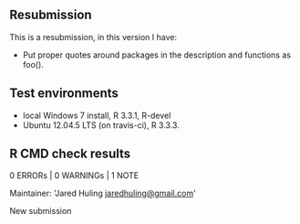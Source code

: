 
## Resubmission

This is a resubmission, in this version I have:

* Put proper quotes around packages in the description and functions as foo().

## Test environments

* local Windows 7 install, R 3.3.1, R-devel
* Ubuntu 12.04.5 LTS (on travis-ci), R 3.3.3.

## R CMD check results

0 ERRORs | 0 WARNINGs | 1 NOTE

Maintainer: 'Jared Huling <jaredhuling@gmail.com>'

New submission
